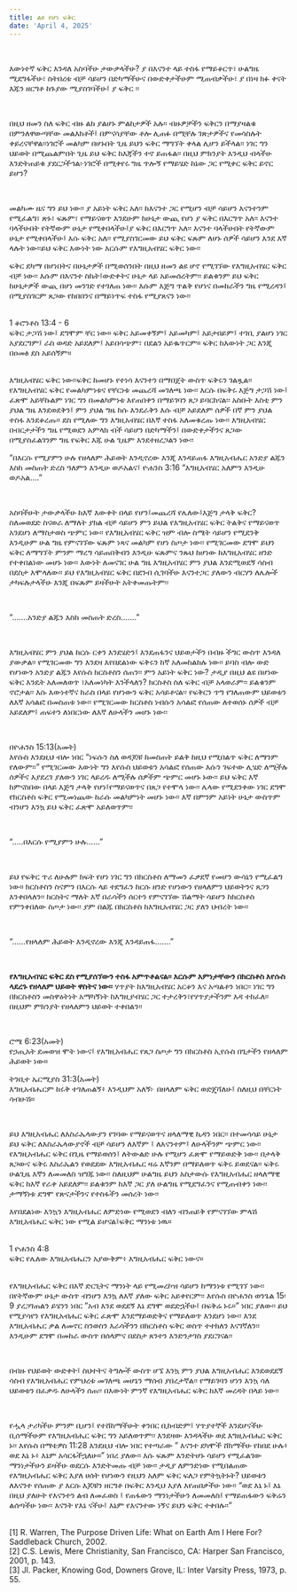 ```yaml
---
title: ልዩ የሆነ ፍቅር
date: 'April 4, 2025'
---
```


<script>
  import {theme1} from '../../../../store/themes/theme1.svelte';
  import ArticleHero from '../../../../components/article_components/article_hero.svelte';
  import ArticleHeader from '../../../../components/article_components/article_header.svelte';
</script>

<ArticleHero 
  title={title} 
  date={date}
  subtopic={theme1.subtopics[0]} 
/>

<br/>

እውነተኛ ፍቅር እንዳለ አስባችሁ ታውቃላችሁ? ያ በእናንተ ላይ ተስፋ የማይቆርጥ፣ ሁልግዜ ሚደግፋችሁ፣ ስትበረቱ ብቻ ሳይሆን በድካማችሁና በውድቀታችሁም ሚጠብቃችሁ፣ ያ በነዛ ክፉ ቀናት እጁን ዘርግቶ ከጉያው ሚያስገባችሁ፤ ያ ፍቅር ፡፡

<br/>

በዚህ ዘመን ስለ ፍቅር ብዙ ልክ ያልሆኑ ምልከታዎች አሉ፡፡ ብዙዎቻችን ፍቅርን በማያዛልቁ በምንለዋውጣቸው መልእክቶች፤ በምናሳያቸው ቶሎ ሊጠፉ በሚቸሉ ገጽታዎችና የመሳስሉት ቀይረናቸዋል፡፡ነገሮች መልካም በሆኑበት ጊዜ ይህን ፍቅር ማግኘት ቀላል ሊሆን ይችላል፡፡ ነገር ግን ህይወት በሚጨልምበት ጊዜ ይህ ፍቅር ከእጃችን ተኖ ይጠፋል፡፡ በዚህ ምክንያት እንዲህ ብላችሁ እንድትጠይቁ ያደርጋችኅል፦ነገሮች በሚቀየሩ ግዜ ጥሎኝ የማይሄድ ከኔው ጋር የሚቀር ፍቅር ይኖር ይሆን?

<br/>

መልካሙ ዜና ግን ይህ ነው፡፡ ያ አይነት ፍቅር አለ፡፡ ከእናንተ ጋር የሚሆን ብቻ ሳይሆን እናንተንም የሚፈልግ፣ ጽኑ፣ ፍጹም፣ የማይናወጥ እንደሁም ከሁኔታ ውጪ የሆነ ያ ፍቅር በእርግጥ አለ፡፡ እናንተ ባላችሁበት የትኛውም ሁኔታ የሚቀበላችሁ፤ያ ፍቅር በእርግጥ አለ፡፡ እናንተ ባላችሁበት የትኛውም ሁኔታ የሚቀበላችሁ፤ እሱ ፍቅር አለ፡፡ የሚያስገርመው ይህ ፍቅር ፍጹም ለሆኑ ሰዎች ሳይሆን እንደ እኛ ላሉት ነው፡፡ይህ ፍቅር እውነት ነው እርሱም የእግዚአብሄር ፍቅር ነው፡፡

<ArticleHeader content="ዘላለማዊ፤የማይለውጥና ከሁኔታዎች ውጪ የሆነው የእግዚአብሄር ፍቅር!" />

ፍቅር ደካማ በሆነበትና በሁኔታዎች በሚወሰንበት በዚህ ዘመን ልዩ ሆኖ የሚገኘው የእግዚአብሄር ፍቅር ብቻ ነው፡፡ እሱም በእናንተ ስኬት፤ውድቀትና ሁኔታ ላይ አይመሰረትም፡፡ ይልቁንም ይህ ፍቅር ከሁኔታዎች ውጪ በሆነ መንገድ የተገለጠ ነው፡፡ እሱም እጅግ ጥልቅ የሆነና በመከራችን ግዜ የሚረዳን፤ በሚያስገርም ጸጋው የከበበንና በማይነጥፍ ተስፋ የሚያጸናን ነው፡፡

<br/>
1 ቆሮንቶስ 13:4 - 6 <br/>
ፍቅር ታጋሽ ነው፤ ደግሞም ቸር ነው። ፍቅር አይመቀኝም፤ አይመካም፤ አይታበይም፤ ተገቢ ያልሆነ ነገር አያደርግም፤ ራስ ወዳድ አይደለም፤ አይበሳጭም፣ በደልን አይቈጥርም። ፍቅር ከእውነት ጋር እንጂ በዐመፅ ደስ አይሰኝም።
<br/>

<br/>

እግዚአብሄር ፍቅር ነው፡፡ፍቅር ከመሆኑ የተነሳ እናንተን በማበጀት ውስጥ ፍቅሩን ገልጿል፡፡ የእግዚአብሄር ፍቅር የመልካምነቱና የቸርነቱ መጨረሻ መገለጫ ነው፡፡ እርሱ በፍቅሩ እጅግ ታጋሽ ነው፤ ፈጽሞ አይቸኩልም ነገር ግን በመልካምነቱ እየጠበቀን በማይገባን ጸጋ ይባርከናል፡፡ አስቡት እስቲ ምን ያህል ግዜ እንደወደቅን፤ ምን ያህል ግዜ ከሱ እንደራቅን እሱ ብቻ አይደለም ሰዎች በኛ ምን ያህል ተስፋ እንደቆረጡ፡፡ ደስ የሚለው ግን እግዚአብሄር በእኛ ተስፋ አለመቁረጡ ነው፡፡ እግዚአብሄር በብርታታችን ግዜ የሚወደን አምላክ ብች ሳይሆን በድካማችን፤ በውድቀታችንና ጸጋው በሚያስፈልገንም ግዜ የፍቅር እጁ ሁል ጊዜም እንደተዘረጋልን ነው፡፡

<ArticleHeader content="ታላቅ ፍቅር" />

“በእርሱ የሚያምን ሁሉ የዘላለም ሕይወት እንዲኖረው እንጂ እንዳይጠፋ እግዚአብሔር አንድያ ልጁን እስከ መስጠት ድረስ ዓለምን እንዲሁ ወዶአልና፤
ዮሐንስ 3:16
“እግዚአብሄር አለምን እንዲሁ ወዶአል....”

<br/>

አስባችሁት ታውቃላችሁ ከእኛ እውቀት በላይ የሆን፤መጨረሻ የሌለው፤እጅግ ታላቅ ፍቅር? ስለመወደድ ስናወራ ለማለት ያክል ብቻ ሳይሆን ምን ይህል የእግዚአብሄር ፍቅር ትልቅና የማይናወጥ አንደሆነ ለማስታወስ ጭምር ነው፡፡ የእግዚአብሄር ፍቅር ዝም ብሎ ስሜት ሳይሆን የሚደንቅ እንዲሁም ሁል ግዜ የምናገኘው ፍጹም ነጻና መልካም የሆነ ስጦታ ነው፡፡ የሚገርመው ደግሞ ይህን ፍቅር ለማግኘት ምንም ማረግ ሳይጠበቅብን እንዲሁ ፍጹምና ንጹህ ከሆነው ከእግዚአብሄር ዘንድ የተቀበልነው መሆኑ ነው፡፡ እውነት ለመናገር ሁል ግዜ እግዚአብሄር ምን ያህል እንደሚወደኝ ሳስብ በደስታ እሞላለው፡፡ ይህ የእግዚአብሄር ፍቅር በደንብ ሲገባችሁ እናንተጋር ያለውን ብርሃን ለሌሎች ታካፍሉታላችሁ እንጂ በፍጹም ይዛችሁት አትቀመጡትም፡፡

<br/>

“.......አንድያ ልጁን እስከ መስጠት ድረስ.......”

<br/>

እግዚአብሄር ምን ያህል ከርሱ ርቀን እንደሄድን፤ እንደጠፋንና ህይወታችን በብዙ ችግር ውስጥ እንዳለ ያውቃል፡፡ የሚገርመው ግን እንደዛ እየበደልነው ፍቅሩን ከኛ አለመከልከሉ ነው፡፡ ይባስ ብሎ ውድ የሆነውን አንድያ ልጁን እየሱስ ክርስቶስን ሰጠን፡፡ ምን አይነት ፍቅር ነው? ታዲያ በዚህ ልዩ በሆነው ፍቅር እንዴት አለመለወጥ ፣አለመነካት እንችላለን?
ክርስቶስ ስለ ፍቅር ብቻ አላወራም፡፡ ይልቁንም ኖሮታል፡፡ እሱ እውነተኛና ከራስ በላይ የሆነውን ፍቅር አሳይቶናል፡፡ የፍቅርን ጥግ የገለጠውም ህይወቱን ለእኛ አሳልፎ በመስጠቱ ነው፡፡ የሚገርመው ክርስቶስ ነብሱን አሳልፎ የሰጠው ለተወሰኑ ሰዎች ብቻ አይደለም፤ ጠፍተን ለነበርነው ለእኛ ለሁላችን መሆኑ ነው፡፡

<br/>

በዮሐንስ 15:13(አመት) <br/>
እየሱስ እንደዚህ ብሎ ነበር “ነፍሱን ስለ ወዳጆቹ ከመስጠት ይልቅ ከዚህ የሚበልጥ ፍቅር ለማንም የለውም፡፡” የሚገርመው እውነት ግን እየሱስ ህይወቱን አሳልፎ የሰጠው እሱን ገፍተው ሊሄድ ለሚችሉ ሰዎችና እያደረገ ያለውን ነገር ላይረዱ ለሚችሉ ሰዎችም ጭምር መሆኑ ኑው፡፡ ይህ ፍቅር እኛ ከምናስበው በላይ እጅግ ታላቅ የሆነ፤የማይናወጥና በጸጋ የተሞላ ነው፡፡
ሌላው የሚደንቀው ነገር ደግሞ የክርስቶስ ፍቅር የሚመነጨው ከራሱ መልካምነት መሆኑ ነው፡፡ እኛ በምንም አይነት ሁኔታ ውስጥም ብንሆን እንኳ ይህ ፍቅር ፈጽሞ አይለወጥም፡፡

<br/>

“.....በእርሱ የሚያምን ሁሉ......”

<br/>

ይህ የፍቅር ጥሪ ለሁሉም ክፍት የሆነ ነገር ግን በክርስቶስ ለማመን ፈቃደኛ የመሆን ውሳኔን የሚፈልግ ነው። ክርስቶስን ስናምን በእርሱ ላይ ተደግፈን ከርሱ ዘንድ የሆነውን የዘላለምን ህይወትንና ጸጋን እንቀበላለን፡፡ ክርስትና ማለት እኛ በራሳችን ሰርተን የምናገኘው ሽልማት ሳይሆን ከክርስቶስ የምንቀበለው ስጦታ ነው፡፡ ያም በልጁ በክርስቶስ ከእግዚአብሄር ጋር ያለን ህብረት ነው፡፡

<br/>

“......የዘላለም ሕይወት እንዲኖረው እንጂ እንዳይጠፋ.......”

<br/>

**የእግዚአብሄር ፍቅር ደስ የሚያሰኘውን ተስፋ አምጥቶልናል፡፡ እርሱም እምነታቸውን በክርስቶስ እየሱስ ላደረጉ የዘላለም ህይወት ዋስትና ነው፡፡** ሃጥያት ከእግዚአብሄር አርቆን እና አጣልቶን ነበር፡፡ ነገር ግን በክርስቶስን መስዋዕትነት አማካኝነት ከእግዚያብሄር ጋር ተታረቅን፣የሃጥያታችንም እዳ ተከፈለ፡፡ በዚህም ምክንያት የዘላለምን ህይወት ተቀበልን፡፡

<br/>

ሮሜ 6:23(አመት) <br/>
የኃጢአት ደመወዝ ሞት ነውና፤ የእግዚአብሔር የጸጋ ስጦታ ግን በክርስቶስ ኢየሱስ በጌታችን የዘላለም ሕይወት ነው።

<ArticleHeader content="ለትውልድ ሁሉ የሆነ የእግዚአብሔር ዘላለማዊ ፍቅር" />

ትንቢተ ኤርሚያስ 31:3(አመት) <br/>
እግዚአብሔርም ከሩቅ ተገለጠልኝ፥ እንዲህም አለኝ፦ በዘላለም ፍቅር ወድጄሻለሁ፤ ስለዚህ በቸርነት ሳብሁሽ።

<br/>

ይህ እግዚአብሔር ለእስራኤላውያን የገባው የማይናወጥና ዘላለማዊ ኪዳን ነበር፡፡ በተመሳሳይ ሁኔታ ይህ ፍቅር ለእስራኤላውያኖች ብቻ ሳይሆን ለእኛም ፤ ለእናንተም፤ ለሁላችንም ጭምር ነው፡፡ የእግዚአብሔር ፍቅር በጊዜ የማይወሰን፤ ለትውልድ ሁሉ የሚሆን ፈጽሞ የማይወድቅ ነው፡፡ በታላቅ ጸጋውና ፍቅሩ እስራኤልን የወደደው እግዚአብሔር ዛሬ እኛንም በማይለወጥ ፍቅሩ ይወደናል፡፡ ፍቅሩ ሁልጊዜ እኛን ለመመለስ ዝግጁ ነው፡፡ ስለዚህም ሁልግዜ ይህን አስታውሱ የእግዚአብሔር ዘላለማዊ ፍቅር ከእኛ የራቀ አይደለም፡፡ ይልቁንም ከእኛ ጋር ያለ ሁልግዜ የሚደግፈንና የሚጠብቀን ነው፡፡ ታማኝነቱ ደግሞ የጽናታችንና የተስፋችን መሰረት ነው፡፡

<ArticleHeader content="ከሁኔታ ውጪ የሆነ ዘላለማዊ ፍቅር" />

እየበደልነው እንኳን እግዚአብሔር ለምድነው የሚወደን ብለን ብንጠይቅ የምናገኘው ምላሽ እግዚአብሔር ፍቅር ነው የሚል ይሆናል፤ፍቅር ማንነቱ ነዉ።

<br/>
1 ዮሐንስ 4:8 <br/>
ፍቅር የሌለው እግዚአብሔርን አያውቅም፥ እግዚአብሔር ፍቅር ነውና።
<br/>

<br/>

የእግዚአብሔር ፍቅር በእኛ ድርጊትና ማንነት ላይ የሚመረኮዝ ሳይሆን ከማንነቱ የሚገኘ ነው፡፡ በየትኛውም ሁኔታ ውስጥ ብንሆን እንኳ ለእኛ ያለው ፍቅር አይቀየርም፡፡ እየሱስ በዮሐንስ ወንጌል 15፡9 ያረጋገጠልን ይሄንን ነበር ”አብ እንደ ወደደኝ እኔ ደግሞ ወደድኋችሁ፤ በፍቅሬ ኑሩ።” ነበር ያለው፡፡ ይህ የሚያሳየን የእግዚአብሔር ፍቅር ፈጽሞ እንደማይወድቅና የማይለወጥ እንደሆነ ነው፡፡ እንደ እግዚአብሔር ቃል ለመኖር ስንወስን እራሳችንን በክርስቶስ ፍቅር ወስጥ ተተክለን እናገኛለን፡፡ እንዲሁም ደግሞ በመከራ ውስጥ በሰላምና በደስታ ጸንተን እንድንታገስ ያደርገናል፡፡

<br/>

በብዙ የህይወት ውድቀት፤ ስህተትና ትግሎች ውስጥ ሆኜ እንኳ ምን ያህል እግዚአብሔር እንደወደደኝ ሳስብ የእግዚአብሔር የምህረቱ መገለጫ መሆኔን ማሰብ ያበረታኛል፡፡ የማይገባን ሆነን እንኳ ሳለ ህይወቱን በፈቃዱ ለሁላችን ሰጠ፡፡ በእውነት ምንኛ የእግዚአብሔር ፍቅር ከእኛ መረዳት በላይ ነው፡፡

<br/>

የሗላ ታሪካችሁ ምንም ቢሆን፤ የተሸከማችሁት ቀንበር ቢከብድም፤ ሃጥያተኞች እንደሆናችሁ ቢሰማችሁም የእግዚአብሔር ፍቅር ግን አይለወጥም፡፡ እንደዛው እንዳላችሁ ወደ እግዚአብሔር ፍቅር ኑ፡፡ እየሱስ በማቴዎስ 11:28 እንደዚህ ብሎ ነበር የተጣራው ” እናንተ ደካሞች ሸክማችሁ የከበደ ሁሉ፥ ወደ እኔ ኑ፥ እኔም አሳርፋችኋለሁ።” ነበረ ያለው፡፡ እሱ ፍጹም እንድትሆኑ ሳይሆን የሚፈልገው ማንነታችሁን ይዛችሁ ወደርሱ እንድትመጡ ብቻ ነው፡፡ ታዲያ ለምንድነው የሚበልጠው የእግዚአብሔር ፍቅር እያለ ሀሰት የሆነውን የዚህን አለም ፍቅር ፍለጋ የምትኳትኑት? ህይወቱን ለእናንተ የሰጠው ያ እርሱ እጆቹን ዘርግቶ በፍቅር እንዲህ እያለ እየጠበቃችሁ ነው፡፡ “ወደ እኔ ኑ፤ እኔ በዚህ ያለሁት የእናንተን ልብ ለመፈወስ ፤ የጠፋውን ማንነታችሁን ለመመለስ፤ የማይጠፋውን ፍቅሬን ልሰጣችሁ ነው፡፡ እናንት የእኔ ናችሁ፤ እኔም የእናንተው ነኝና ይህን ፍቅር ተቀበሉ፡፡”

<br/>

<ArticleHeader content="References" />
[1] R. Warren, The Purpose Driven Life: What on Earth Am I Here For?
Saddleback Church, 2002. <br/>
[2] C.S. Lewis, Mere Christianity, San Francisco, CA: Harper San
Francisco, 2001, p. 143. <br/>
[3] Jl. Packer, Knowing God, Downers Grove, IL: Inter Varsity Press,
1973, p. 55.
